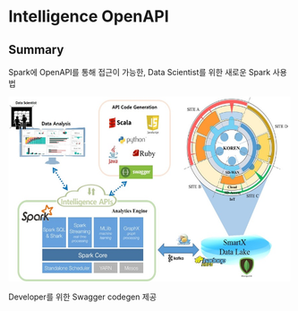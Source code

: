 # Intelligence OpenAPI

## Summary

Spark에 OpenAPI를 통해 접근이 가능한, Data Scientist를 위한 새로운 Spark 사용법

![Intelligence OpenAPI](./public/images/Intelligence_OpenAPI.jpg)

Developer를 위한 Swagger codegen 제공